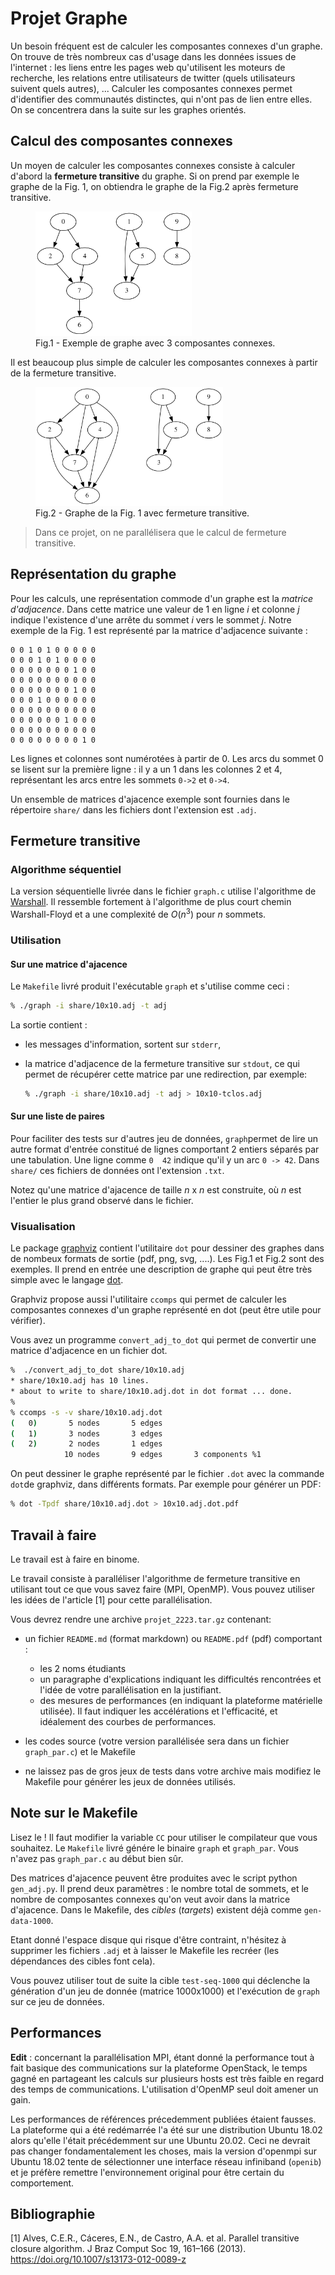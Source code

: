 # Projet Graphe

Un besoin fréquent est de calculer les composantes connexes d'un graphe.
On trouve de très nombreux cas d'usage dans les données issues de l'internet : les liens entre les pages web qu'utilisent les moteurs de recherche, les relations entre utilisateurs de twitter (quels utilisateurs suivent quels autres), ... 
Calculer les composantes connexes permet d'identifier des communautés distinctes, qui n'ont pas de lien entre elles.
On se concentrera dans la suite sur les graphes orientés.

## Calcul des composantes connexes

Un moyen de calculer les composantes connexes consiste à calculer d'abord la **fermeture transitive** du graphe. Si on prend par exemple le graphe de la Fig. 1, on obtiendra le graphe de la Fig.2 après fermeture transitive.

<figure>
<img src="pics/10.dot.svg" alt= “” width="250">
<figcaption>Fig.1 - Exemple de graphe avec 3 composantes connexes.</figcaption>
</figure>

Il est beaucoup plus simple de calculer les composantes connexes à partir de la fermeture transitive.

<figure>
<img src="pics/10.adj-tclos.dot.svg" alt= “” width="300">
<figcaption>Fig.2 - Graphe de la Fig. 1 avec fermeture transitive.</figcaption>
</figure>

>  Dans ce projet, on ne parallélisera que le calcul de fermeture transitive.

## Représentation du graphe

Pour les calculs, une représentation commode d'un graphe est la *matrice d'adjacence*. Dans cette matrice une valeur de $1$ en ligne $i$ et colonne $j$ indique l'existence d'une arrête du sommet $i$ vers le sommet $j$. Notre exemple de la Fig. 1 est représenté par la matrice d'adjacence suivante :

```
0 0 1 0 1 0 0 0 0 0
0 0 0 1 0 1 0 0 0 0
0 0 0 0 0 0 0 1 0 0
0 0 0 0 0 0 0 0 0 0
0 0 0 0 0 0 0 1 0 0
0 0 0 1 0 0 0 0 0 0
0 0 0 0 0 0 0 0 0 0
0 0 0 0 0 0 1 0 0 0
0 0 0 0 0 0 0 0 0 0
0 0 0 0 0 0 0 0 1 0
```

Les lignes et colonnes sont numérotées à partir de 0. Les arcs du sommet 0 se lisent sur la première ligne : il y a un 1 dans les colonnes 2 et 4, représentant les arcs entre les sommets `0->2` et `0->4`.

Un ensemble de matrices d'ajacence exemple sont fournies dans le répertoire `share/` dans les fichiers dont l'extension est `.adj`.

## Fermeture transitive

### Algorithme séquentiel

La version séquentielle livrée dans le fichier `graph.c` utilise l'algorithme de [Warshall](https://fr.wikipedia.org/wiki/Algorithme_de_Warshall). Il ressemble fortement à l'algorithme de plus court chemin Warshall-Floyd et a une complexité de $O(n^3)$ pour $n$ sommets.  

### Utilisation

#### Sur une matrice d'ajacence

Le `Makefile` livré produit l'exécutable `graph` et s'utilise comme ceci :

```bash
% ./graph -i share/10x10.adj -t adj
```

La sortie contient :

- les messages d'information, sortent sur `stderr`, 
- la matrice d'adjacence de la fermeture transitive sur `stdout`, 
  ce qui permet de récupérer cette matrice par une redirection, par exemple: 
  
  ```bash
  % ./graph -i share/10x10.adj -t adj > 10x10-tclos.adj
  ```

#### Sur une liste de paires

Pour faciliter des tests sur d'autres jeu de données, `graph`permet de lire un autre format d'entrée constitué de lignes comportant 2 entiers séparés par une tabulation. Une ligne comme `0  42` indique qu'il y un arc `0 -> 42`. Dans `share/` ces fichiers de données ont l'extension `.txt`.

Notez qu'une matrice d'ajacence de taille $n$ x $n$ est construite, où $n$ est l'entier le plus grand observé dans le fichier. 

### Visualisation

Le package [graphviz](https://graphviz.org) contient l'utilitaire `dot` pour dessiner des graphes dans de nombeux formats de sortie (pdf, png, svg, ....). Les Fig.1 et Fig.2 sont des exemples. Il prend en entrée une description de graphe qui peut être très simple avec le langage [dot](https://graphviz.org/doc/info/lang.html). 

Graphviz propose aussi l'utilitaire `ccomps` qui permet de calculer les composantes connexes d'un graphe représenté en dot (peut être utile pour vérifier).

Vous avez un programme `convert_adj_to_dot` qui permet de convertir une matrice d'adjacence en un fichier dot.

```bash
%  ./convert_adj_to_dot share/10x10.adj
* share/10x10.adj has 10 lines.
* about to write to share/10x10.adj.dot in dot format ... done.
%
% ccomps -s -v share/10x10.adj.dot
(   0)       5 nodes       5 edges
(   1)       3 nodes       3 edges
(   2)       2 nodes       1 edges
            10 nodes       9 edges       3 components %1
```

On peut dessiner le graphe représenté par le fichier `.dot` avec la commande `dot`de graphviz, dans différents formats.
Par exemple pour générer un PDF:
```bash
% dot -Tpdf share/10x10.adj.dot > 10x10.adj.dot.pdf
```

## Travail à faire

Le travail est à faire en binome.

Le travail consiste à paralléliser l'algorithme de fermeture transitive en utilisant tout ce que vous savez faire (MPI, OpenMP).
Vous pouvez utiliser les idées de l'article [1] pour cette parallélisation.

Vous devrez rendre une archive `projet_2223.tar.gz` contenant:
- un fichier `README.md` (format markdown) ou `README.pdf` (pdf) comportant :
    + les 2 noms étudiants
    + un paragraphe d'explications indiquant les difficultés rencontrées et l'idée de votre parallélisation en la justifiant.
    + des mesures de performances (en indiquant la plateforme matérielle utilisée). Il faut indiquer les accélérations et l'efficacité, et idéalement des courbes de performances.
  
- les codes source (votre version parallélisée sera dans un fichier `graph_par.c`) et le Makefile 
- ne laissez pas de gros jeux de tests dans votre archive mais modifiez le Makefile pour générer les jeux de données utilisés.

## Note sur le Makefile

Lisez le ! Il faut modifier la variable `CC` pour utiliser le compilateur que vous souhaitez. Le `Makefile` livré génére le binaire `graph` et `graph_par`. Vous n'avez pas `graph_par.c` au début bien sûr.

Des matrices d'ajacence peuvent être produites avec le script python `gen_adj.py`. Il prend deux paramètres : le nombre total de sommets, et le nombre de composantes connexes qu'on veut avoir dans la matrice d'ajacence. Dans le Makefile, des *cibles* (*targets*) existent déjà comme `gen-data-1000`.

Etant donné l'espace disque qui risque d'être contraint, n'hésitez à supprimer les fichiers `.adj` et à laisser le Makefile les recréer (les dépendances des cibles font cela).

Vous pouvez utiliser tout de suite la cible `test-seq-1000` qui déclenche la génération d'un jeu de donnée (matrice 1000x1000)
et l'exécution de `graph` sur ce jeu de données.

## Performances

**Edit** : concernant la parallélisation MPI, étant donné la performance tout à fait basique des communications sur la plateforme OpenStack,
le temps gagné en partageant les calculs sur plusieurs hosts est très faible en regard des temps de communications.
L'utilisation d'OpenMP seul doit amener un gain.

Les performances de références précedemment publiées étaient fausses. 
La plateforme qui a été redémarrée l'a été sur une distribution Ubuntu 18.02 alors qu'elle l'était précédemment sur une Ubuntu 20.02. Ceci ne devrait pas changer fondamentalement les choses, mais la version d'openmpi sur Ubuntu 18.02 tente de sélectionner une interface réseau infiniband (`openib`) et je préfère remettre l'environnement original pour être certain du comportement.  




## Bibliographie

[1] Alves, C.E.R., Cáceres, E.N., de Castro, A.A. et al. Parallel transitive closure algorithm. J Braz Comput Soc 19, 161–166 (2013). https://doi.org/10.1007/s13173-012-0089-z
